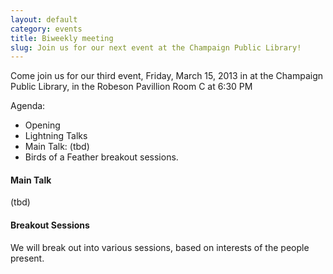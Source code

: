 ```yaml
---
layout: default
category: events
title: Biweekly meeting
slug: Join us for our next event at the Champaign Public Library!
---
```


Come join us for our third event, Friday, March 15, 2013 in at the
Champaign Public Library, in the Robeson Pavillion Room C at 6:30 PM

Agenda:
* Opening
* Lightning Talks
* Main Talk: (tbd)
* Birds of a Feather breakout sessions.

#### Main Talk
(tbd)

#### Breakout Sessions
We will break out into various sessions, based on interests of the people present.
